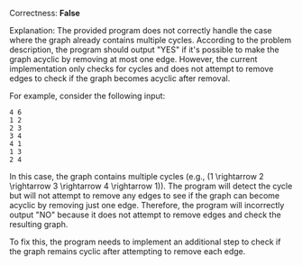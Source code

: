 Correctness: **False**

Explanation: The provided program does not correctly handle the case where the graph already contains multiple cycles. According to the problem description, the program should output "YES" if it's possible to make the graph acyclic by removing at most one edge. However, the current implementation only checks for cycles and does not attempt to remove edges to check if the graph becomes acyclic after removal.

For example, consider the following input:

```
4 6
1 2
2 3
3 4
4 1
1 3
2 4
```

In this case, the graph contains multiple cycles (e.g., \(1 \rightarrow 2 \rightarrow 3 \rightarrow 4 \rightarrow 1\)). The program will detect the cycle but will not attempt to remove any edges to see if the graph can become acyclic by removing just one edge. Therefore, the program will incorrectly output "NO" because it does not attempt to remove edges and check the resulting graph.

To fix this, the program needs to implement an additional step to check if the graph remains cyclic after attempting to remove each edge.